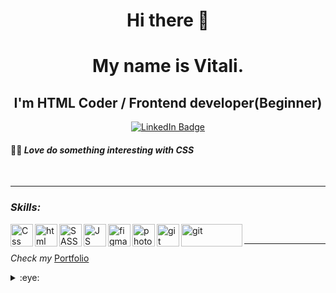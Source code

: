 <div align="center">
  
# Hi there 👋
 


# My name is Vitali. 
## I'm HTML Coder / Frontend developer(Beginner) 
  
   <a href="https://www.linkedin.com/in/vitali-skarbinski-fe/">
    <img src="https://img.shields.io/badge/LinkedIn-blue?style=for-the-badge&logo=linkedin&logoColor=white" alt="LinkedIn Badge"/>
  </a>
  
 </div>
 
#### :man_facepalming: _Love do something interesting with CSS_

<br>
<hr>

### _Skills:_


<img align="left" alt="Css" width="36px" src="https://user-images.githubusercontent.com/64148185/203285754-2273a8db-536a-4641-a515-bfc002421f6f.png">
<img align="left" alt="html" width="36px" src="https://user-images.githubusercontent.com/64148185/203286142-11f70c17-3fcc-45f3-b983-9523c52bf659.png">
<img align="left" alt="SASS" width="36px" src="https://user-images.githubusercontent.com/64148185/203286285-7c45475c-dc3a-4273-a065-7c053a380c75.png">
<img align="left" alt="JS" width="36px" src="https://user-images.githubusercontent.com/64148185/203286442-49c82f11-2bf3-461d-b9bb-ebb523271ac1.png">
<img align="left" alt="figma" width="36px" src="https://user-images.githubusercontent.com/64148185/203286801-8868fa1e-9964-429b-97f6-ba50a967b974.png">
<img align="left" alt="photoshop" width="36px" src="https://user-images.githubusercontent.com/64148185/203287971-dc0b37a6-b5d7-4672-9243-17dfbfc09da3.png">
<img align="left" alt="git" width="36px" src="https://user-images.githubusercontent.com/64148185/203288446-e8fa2f9d-fcad-4bee-a30b-f15788419028.png">
<img align="left" alt="git" width="98px" height="36px" src="https://cms.pixso.net/images/px-logo-white.png">



<br>
<hr>

_Check my_ [Portfolio](https://ruper23.github.io/react_portfolio/build/)

<details>
<summary>:eye:</summary>

![](https://komarev.com/ghpvc/?username=Ruper23&color=dc143c)

</details>

<!--
**Ruper23/Ruper23** is a ✨ _special_ ✨ repository because its `README.md` (this file) appears on your GitHub profile.

Here are some ideas to get you started:

- 🔭 I’m currently working on ...
- 🌱 I’m currently learning ...
- 👯 I’m looking to collaborate on ...
- 🤔 I’m looking for help with ...
- 💬 Ask me about ...
- 📫 How to reach me: ...
- 😄 Pronouns: ...
- ⚡ Fun fact: ...
-->
